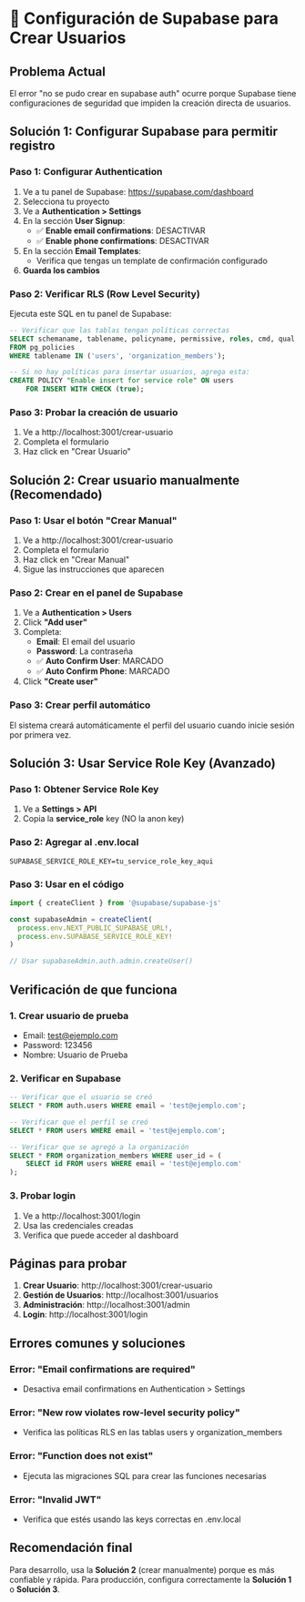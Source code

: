 # 🔧 Configuración de Supabase para Crear Usuarios

## Problema Actual
El error "no se pudo crear en supabase auth" ocurre porque Supabase tiene configuraciones de seguridad que impiden la creación directa de usuarios.

## Solución 1: Configurar Supabase para permitir registro

### Paso 1: Configurar Authentication
1. Ve a tu panel de Supabase: https://supabase.com/dashboard
2. Selecciona tu proyecto
3. Ve a **Authentication > Settings**
4. En la sección **User Signup**:
   - ✅ **Enable email confirmations**: DESACTIVAR
   - ✅ **Enable phone confirmations**: DESACTIVAR
5. En la sección **Email Templates**:
   - Verifica que tengas un template de confirmación configurado
6. **Guarda los cambios**

### Paso 2: Verificar RLS (Row Level Security)
Ejecuta este SQL en tu panel de Supabase:

```sql
-- Verificar que las tablas tengan políticas correctas
SELECT schemaname, tablename, policyname, permissive, roles, cmd, qual 
FROM pg_policies 
WHERE tablename IN ('users', 'organization_members');

-- Si no hay políticas para insertar usuarios, agrega esta:
CREATE POLICY "Enable insert for service role" ON users
    FOR INSERT WITH CHECK (true);
```

### Paso 3: Probar la creación de usuario
1. Ve a http://localhost:3001/crear-usuario
2. Completa el formulario
3. Haz click en "Crear Usuario"

## Solución 2: Crear usuario manualmente (Recomendado)

### Paso 1: Usar el botón "Crear Manual"
1. Ve a http://localhost:3001/crear-usuario
2. Completa el formulario
3. Haz click en "Crear Manual"
4. Sigue las instrucciones que aparecen

### Paso 2: Crear en el panel de Supabase
1. Ve a **Authentication > Users**
2. Click **"Add user"**
3. Completa:
   - **Email**: El email del usuario
   - **Password**: La contraseña
   - ✅ **Auto Confirm User**: MARCADO
   - ✅ **Auto Confirm Phone**: MARCADO
4. Click **"Create user"**

### Paso 3: Crear perfil automático
El sistema creará automáticamente el perfil del usuario cuando inicie sesión por primera vez.

## Solución 3: Usar Service Role Key (Avanzado)

### Paso 1: Obtener Service Role Key
1. Ve a **Settings > API**
2. Copia la **service_role** key (NO la anon key)

### Paso 2: Agregar al .env.local
```env
SUPABASE_SERVICE_ROLE_KEY=tu_service_role_key_aqui
```

### Paso 3: Usar en el código
```typescript
import { createClient } from '@supabase/supabase-js'

const supabaseAdmin = createClient(
  process.env.NEXT_PUBLIC_SUPABASE_URL!,
  process.env.SUPABASE_SERVICE_ROLE_KEY!
)

// Usar supabaseAdmin.auth.admin.createUser()
```

## Verificación de que funciona

### 1. Crear usuario de prueba
- Email: test@ejemplo.com
- Password: 123456
- Nombre: Usuario de Prueba

### 2. Verificar en Supabase
```sql
-- Verificar que el usuario se creó
SELECT * FROM auth.users WHERE email = 'test@ejemplo.com';

-- Verificar que el perfil se creó
SELECT * FROM users WHERE email = 'test@ejemplo.com';

-- Verificar que se agregó a la organización
SELECT * FROM organization_members WHERE user_id = (
    SELECT id FROM users WHERE email = 'test@ejemplo.com'
);
```

### 3. Probar login
1. Ve a http://localhost:3001/login
2. Usa las credenciales creadas
3. Verifica que puede acceder al dashboard

## Páginas para probar

1. **Crear Usuario**: http://localhost:3001/crear-usuario
2. **Gestión de Usuarios**: http://localhost:3001/usuarios
3. **Administración**: http://localhost:3001/admin
4. **Login**: http://localhost:3001/login

## Errores comunes y soluciones

### Error: "Email confirmations are required"
- Desactiva email confirmations en Authentication > Settings

### Error: "New row violates row-level security policy"
- Verifica las políticas RLS en las tablas users y organization_members

### Error: "Function does not exist"
- Ejecuta las migraciones SQL para crear las funciones necesarias

### Error: "Invalid JWT"
- Verifica que estés usando las keys correctas en .env.local

## Recomendación final

Para desarrollo, usa la **Solución 2** (crear manualmente) porque es más confiable y rápida. Para producción, configura correctamente la **Solución 1** o **Solución 3**.